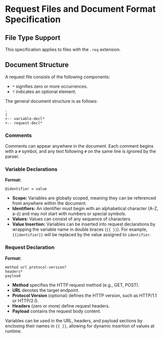 # Request Files and Document Format Specification

## File Type Support
This specification applies to files with the `.req` extension.

## Document Structure

A request file consists of the following components:

- `*` signifies zero or more occurrences.
- `?` indicates an optional element.

The general document structure is as follows:

```
.
|
+-- variable-decl*
+-- request-decl*
```

### Comments

Comments can appear anywhere in the document. Each comment begins with a `#` symbol, and any text following `#` on the
same line is ignored by the parser.

### Variable Declarations

**Format:**
```
@identifier = value
```

- **Scope:** Variables are globally scoped, meaning they can be referenced from anywhere within the document.
- **Identifiers:** An identifier must begin with an alphabetical character (A-Z, a-z) and may not start with numbers 
or special symbols.
- **Values:** Values can consist of any sequence of characters.
- **Value Insertion:** Variables can be inserted into request declarations by wrapping the variable name in double 
braces (`{{ }}`). For example, `{{identifier}}` will be replaced by the value assigned to `identifier`.

### Request Declaration

**Format:**
```
method url protocol-version?
headers*
payload
```

- **Method** specifies the HTTP request method (e.g., GET, POST).
- **URL** denotes the target endpoint.
- **Protocol Version** (optional) defines the HTTP version, such as HTTP/1.1 or HTTP/2.0.
- **Headers** (zero or more) define request headers.
- **Payload** contains the request body content. 

Variables can be used in the URL, headers, and payload sections by enclosing their names in `{{ }}`, allowing for 
dynamic insertion of values at runtime.
